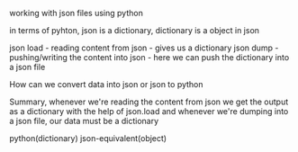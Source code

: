 working with json files using python

in terms of pyhton, json is a dictionary, dictionary is a object in json

json load - reading content from json - gives us a dictionary
json dump - pushing/writing the content into json - here we can push the dictionary into a json file


How can we convert data into json or json to python

Summary, whenever we're reading the content from json we get the output as a dictionary with the help of json.load and
whenever we're dumping into a json file, our data must be a dictionary

python(dictionary)
json-equivalent(object)
